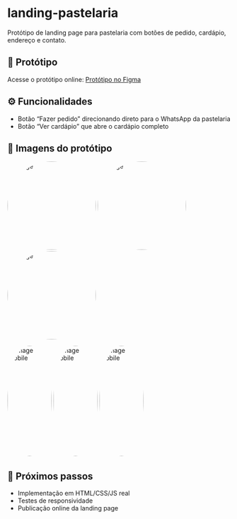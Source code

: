 # landing-pastelaria
Protótipo de landing page para pastelaria com botões de pedido, cardápio, endereço e contato.

## 🔗 Protótipo
Acesse o protótipo online:
[ Protótipo no Figma](https://www.figma.com/proto/AQVGB6x7jBLUocaL2TaudS/Sem-t%C3%ADtulo?node-id=76-4&t=sHqcadpsMGHHNR2a-0&scaling=scale-down&content-scaling=fixed&page-id=19%3A4)

## ⚙️ Funcionalidades
-  Botão “Fazer pedido” direcionando direto para o WhatsApp da pastelaria
-  Botão “Ver cardápio” que abre o cardápio completo

##  📸 Imagens do protótipo
<img 
  src="https://github.com/user-attachments/assets/6b0826ed-472a-48fa-aa65-68bd5ca935b4" 
  width="200" 
  height="200" 
  style="object-fit: cover; border-radius: 50%;" 
  alt="image" 
/>
<img 
  src="https://github.com/user-attachments/assets/29fa19f3-ee4f-45d5-a079-05fb3672bfdd"
  width="200" 
  height="200" 
  style="object-fit: cover; border-radius: 50%;" 
  alt="image" 
/> 
<img 
 src="https://github.com/user-attachments/assets/c73913d7-35bb-49ec-865f-024921e34b39"
  width="200" 
  height="200" 
  style="object-fit: cover; border-radius: 50%;" 
  alt="image" 
/> 


<img 
 src="https://github.com/user-attachments/assets/140e2d2c-2029-42d0-b2d0-ca4b25c56245"
  width="100" 
  height="250" 
  style="object-fit: cover; border-radius: 50%;" 
  alt="image mobile" 
/>
<img 
 src="https://github.com/user-attachments/assets/a1e2d0f2-faa0-433e-af35-6580d4e79421"
  width="100" 
  height="250" 
  style="object-fit: cover; border-radius: 50%;" 
  alt="image mobile" 
/>
<img 
src="https://github.com/user-attachments/assets/cadb9eff-8ac6-4ab4-99c0-2c1fc59e1847"
  width="100" 
  height="250"
  style="object-fit: cover; border-radius: 50%;" 
  alt="image mobile" 
/>
## 🚀 Próximos passos
- Implementação em HTML/CSS/JS real
- Testes de responsividade
- Publicação online da landing page



